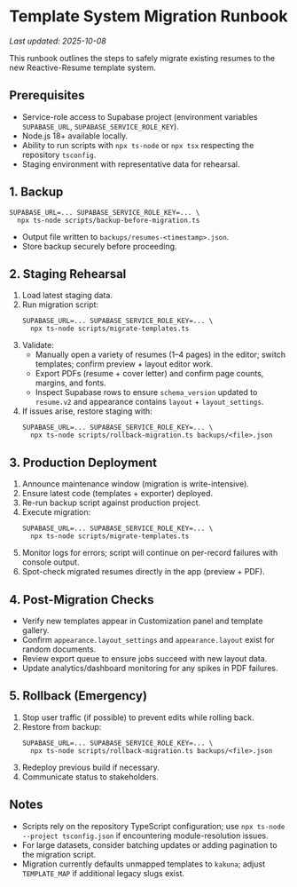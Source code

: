 # Template System Migration Runbook

_Last updated: 2025-10-08_

This runbook outlines the steps to safely migrate existing resumes to the new Reactive-Resume template system.

## Prerequisites
- Service-role access to Supabase project (environment variables `SUPABASE_URL`, `SUPABASE_SERVICE_ROLE_KEY`).
- Node.js 18+ available locally.
- Ability to run scripts with `npx ts-node` or `npx tsx` respecting the repository `tsconfig`.
- Staging environment with representative data for rehearsal.

## 1. Backup
```
SUPABASE_URL=... SUPABASE_SERVICE_ROLE_KEY=... \
  npx ts-node scripts/backup-before-migration.ts
```
- Output file written to `backups/resumes-<timestamp>.json`.
- Store backup securely before proceeding.

## 2. Staging Rehearsal
1. Load latest staging data.
2. Run migration script:
   ```
   SUPABASE_URL=... SUPABASE_SERVICE_ROLE_KEY=... \
     npx ts-node scripts/migrate-templates.ts
   ```
3. Validate:
   - Manually open a variety of resumes (1–4 pages) in the editor; switch templates; confirm preview + layout editor work.
   - Export PDFs (resume + cover letter) and confirm page counts, margins, and fonts.
   - Inspect Supabase rows to ensure `schema_version` updated to `resume.v2` and appearance contains `layout` + `layout_settings`.
4. If issues arise, restore staging with:
   ```
   SUPABASE_URL=... SUPABASE_SERVICE_ROLE_KEY=... \
     npx ts-node scripts/rollback-migration.ts backups/<file>.json
   ```

## 3. Production Deployment
1. Announce maintenance window (migration is write-intensive).
2. Ensure latest code (templates + exporter) deployed.
3. Re-run backup script against production project.
4. Execute migration:
   ```
   SUPABASE_URL=... SUPABASE_SERVICE_ROLE_KEY=... \
     npx ts-node scripts/migrate-templates.ts
   ```
5. Monitor logs for errors; script will continue on per-record failures with console output.
6. Spot-check migrated resumes directly in the app (preview + PDF).

## 4. Post-Migration Checks
- Verify new templates appear in Customization panel and template gallery.
- Confirm `appearance.layout_settings` and `appearance.layout` exist for random documents.
- Review export queue to ensure jobs succeed with new layout data.
- Update analytics/dashboard monitoring for any spikes in PDF failures.

## 5. Rollback (Emergency)
1. Stop user traffic (if possible) to prevent edits while rolling back.
2. Restore from backup:
   ```
   SUPABASE_URL=... SUPABASE_SERVICE_ROLE_KEY=... \
     npx ts-node scripts/rollback-migration.ts backups/<file>.json
   ```
3. Redeploy previous build if necessary.
4. Communicate status to stakeholders.

## Notes
- Scripts rely on the repository TypeScript configuration; use `npx ts-node --project tsconfig.json` if encountering module-resolution issues.
- For large datasets, consider batching updates or adding pagination to the migration script.
- Migration currently defaults unmapped templates to `kakuna`; adjust `TEMPLATE_MAP` if additional legacy slugs exist.
